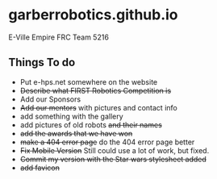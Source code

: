 # garberrobotics.github.io
E-Ville Empire FRC Team 5216


## Things To do
* Put e-hps.net somewhere on the website
* ~~Describe what FIRST Robotics Competition is~~
* Add our Sponsors
* ~~Add our mentors~~ with pictures and contact info
* add something with the gallery
* add pictures of old robots ~~and their names~~
* ~~add the awards that we have won~~
* ~~make a 404 error page~~ do the 404 error page better
* ~~Fix Mobile Version~~ Still could use a lot of work, but fixed.
* ~~Commit my version with the Star wars stylesheet added~~
* ~~add favicon~~

